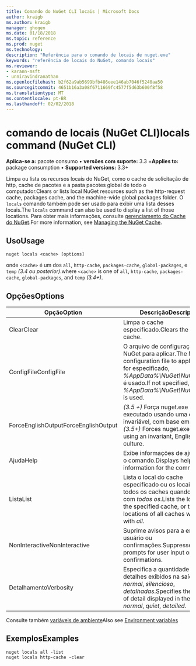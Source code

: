 ```yaml
---
title: Comando do NuGet CLI locais | Microsoft Docs
author: kraigb
ms.author: kraigb
manager: ghogen
ms.date: 01/18/2018
ms.topic: reference
ms.prod: nuget
ms.technology: 
description: "Referência para o comando de locais de nuget.exe"
keywords: "referência de locais do NuGet, comando locais"
ms.reviewer:
- karann-msft
- unniravindranathan
ms.openlocfilehash: b2f62a9ab5699bfb486eee146ab7046f5240aa50
ms.sourcegitcommit: 4651b16a3a08f6711669fc4577f5d63b600f8f58
ms.translationtype: MT
ms.contentlocale: pt-BR
ms.lasthandoff: 02/02/2018
---
```

# <a name="locals-command-nuget-cli"></a><span data-ttu-id="268d8-104">comando de locais (NuGet CLI)</span><span class="sxs-lookup"><span data-stu-id="268d8-104">locals command (NuGet CLI)</span></span>

<span data-ttu-id="268d8-105">**Aplica-se a:** pacote consumo &bullet; **versões com suporte:** 3.3 +</span><span class="sxs-lookup"><span data-stu-id="268d8-105">**Applies to:** package consumption &bullet; **Supported versions:** 3.3+</span></span>

<span data-ttu-id="268d8-106">Limpa ou lista os recursos locais do NuGet, como o cache de solicitação de http, cache de pacotes e a pasta pacotes global de todo o computador.</span><span class="sxs-lookup"><span data-stu-id="268d8-106">Clears or lists local NuGet resources such as the http-request cache, packages cache, and the machine-wide global packages folder.</span></span> <span data-ttu-id="268d8-107">O `locals` comando também pode ser usado para exibir uma lista desses locais.</span><span class="sxs-lookup"><span data-stu-id="268d8-107">The `locals` command can also be used to display a list of those locations.</span></span> <span data-ttu-id="268d8-108">Para obter mais informações, consulte [gerenciamento do Cache do NuGet](../consume-packages/managing-the-nuget-cache.md).</span><span class="sxs-lookup"><span data-stu-id="268d8-108">For more information, see [Managing the NuGet Cache](../consume-packages/managing-the-nuget-cache.md).</span></span>

## <a name="usage"></a><span data-ttu-id="268d8-109">Uso</span><span class="sxs-lookup"><span data-stu-id="268d8-109">Usage</span></span>

```cli
nuget locals <cache> [options]
```

<span data-ttu-id="268d8-110">onde `<cache>` é um dos `all`, `http-cache`, `packages-cache`, `global-packages`, e `temp` *(3.4 ou posterior)*.</span><span class="sxs-lookup"><span data-stu-id="268d8-110">where `<cache>` is one of `all`, `http-cache`, `packages-cache`, `global-packages`, and `temp` *(3.4+)*.</span></span>

## <a name="options"></a><span data-ttu-id="268d8-111">Opções</span><span class="sxs-lookup"><span data-stu-id="268d8-111">Options</span></span>

| <span data-ttu-id="268d8-112">Opção</span><span class="sxs-lookup"><span data-stu-id="268d8-112">Option</span></span> | <span data-ttu-id="268d8-113">Descrição</span><span class="sxs-lookup"><span data-stu-id="268d8-113">Description</span></span> |
| --- | --- |
| <span data-ttu-id="268d8-114">Clear</span><span class="sxs-lookup"><span data-stu-id="268d8-114">Clear</span></span> | <span data-ttu-id="268d8-115">Limpa o cache especificado.</span><span class="sxs-lookup"><span data-stu-id="268d8-115">Clears the specified cache.</span></span> |
| <span data-ttu-id="268d8-116">ConfigFile</span><span class="sxs-lookup"><span data-stu-id="268d8-116">ConfigFile</span></span> | <span data-ttu-id="268d8-117">O arquivo de configuração do NuGet para aplicar.</span><span class="sxs-lookup"><span data-stu-id="268d8-117">The NuGet configuration file to apply.</span></span> <span data-ttu-id="268d8-118">Se não for especificado, *%AppData%\NuGet\NuGet.Config* é usado.</span><span class="sxs-lookup"><span data-stu-id="268d8-118">If not specified, *%AppData%\NuGet\NuGet.Config* is used.</span></span> |
| <span data-ttu-id="268d8-119">ForceEnglishOutput</span><span class="sxs-lookup"><span data-stu-id="268d8-119">ForceEnglishOutput</span></span> | <span data-ttu-id="268d8-120">*(3.5 +)*  Força nuget.exe para ser executado usando uma cultura invariável, com base em inglês.</span><span class="sxs-lookup"><span data-stu-id="268d8-120">*(3.5+)* Forces nuget.exe to run using an invariant, English-based culture.</span></span> |
| <span data-ttu-id="268d8-121">Ajuda</span><span class="sxs-lookup"><span data-stu-id="268d8-121">Help</span></span> | <span data-ttu-id="268d8-122">Exibe informações de ajuda para o comando.</span><span class="sxs-lookup"><span data-stu-id="268d8-122">Displays help information for the command.</span></span> |
| <span data-ttu-id="268d8-123">Lista</span><span class="sxs-lookup"><span data-stu-id="268d8-123">List</span></span> | <span data-ttu-id="268d8-124">Lista o local do cache especificado ou os locais de todos os caches quando usado com *todos os*.</span><span class="sxs-lookup"><span data-stu-id="268d8-124">Lists the location of the specified cache, or the locations of all caches when used with *all*.</span></span> |
| <span data-ttu-id="268d8-125">NonInteractive</span><span class="sxs-lookup"><span data-stu-id="268d8-125">NonInteractive</span></span> | <span data-ttu-id="268d8-126">Suprime avisos para a entrada do usuário ou confirmações.</span><span class="sxs-lookup"><span data-stu-id="268d8-126">Suppresses prompts for user input or confirmations.</span></span> |
| <span data-ttu-id="268d8-127">Detalhamento</span><span class="sxs-lookup"><span data-stu-id="268d8-127">Verbosity</span></span> | <span data-ttu-id="268d8-128">Especifica a quantidade de detalhes exibidos na saída: *normal*, *silencioso*, *detalhadas*.</span><span class="sxs-lookup"><span data-stu-id="268d8-128">Specifies the amount of detail displayed in the output: *normal*, *quiet*, *detailed*.</span></span> |

<span data-ttu-id="268d8-129">Consulte também [variáveis de ambiente](cli-ref-environment-variables.md)</span><span class="sxs-lookup"><span data-stu-id="268d8-129">Also see [Environment variables](cli-ref-environment-variables.md)</span></span>

## <a name="examples"></a><span data-ttu-id="268d8-130">Exemplos</span><span class="sxs-lookup"><span data-stu-id="268d8-130">Examples</span></span>

```cli
nuget locals all -list
nuget locals http-cache -clear
```
